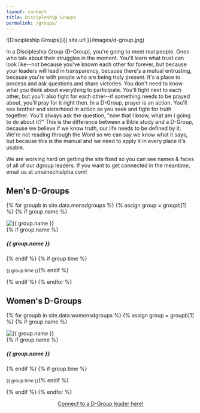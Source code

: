 ```yaml
---
layout: connect
title: Discipleship Groups
permalink: /groups/
---
```


![Discipleship Groups]({{ site.url }}/images/d-group.jpg)

In a Discipleship Group (D-Group), you're going to meet real people. Ones who talk about their struggles in the moment. You'll learn what trust can look like--not because you've known each other for forever, but because your leaders will lead in transparency, because there's a mutual entrusting, because you're with people who are being truly present. It's a place to process and ask questions and share victories. You don't need to know what you think about everything to participate. You'll fight next to each other, but you'll also fight for each other--if something needs to be prayed about, you'll pray for it right then. In a D-Group, prayer is an action. You'll see brother and sisterhood in action as you seek and fight for truth together. You'll always ask the question, "now that I know, what am I going to do about it?" This is the difference between a Bible study and a D-Group, because we believe if we know truth, our life needs to be defined by it. We're not reading through the Word so we can say we know what it says, but because this is the manual and we need to apply it in every place it's usable.

We are working hard on getting the site fixed so you can see names & faces of all of our dgroup leaders. If you want to get connected in the meantime, email us at umainechialpha.com!

## Men's D-Groups

{% for groupb in site.data.mensdgroups %}
{% assign group = groupb[1] %}
{% if group.name %}

<div class="d-sm-flex align-items-sm-center flex-sm-row shadow-card card">
    <img class="group-img col-5" src="{{ site.url }}/images/mensdroups/{{ group.img }}" alt="{{ group.name }}">
    <div class="group-body">
        {% if group.name %}<h5 class="group-title">{{ group.name }}</h5>{% endif %}
        {% if group.time %}<p class="group-time"><small class="text-muted">{{ group.time }}</small>{% endif %}</p>
    </div>
</div>
{% endif %}
{% endfor %}

## Women's D-Groups

{% for groupb in site.data.womensdgroups %}
{% assign group = groupb[1] %}
{% if group.name %}

<div class="d-sm-flex align-items-sm-center flex-sm-row shadow-card card">
    <img class="group-img col-5" src="{{ site.url }}/images/womensdroups/{{ group.img }}" alt="{{ group.name }}">
    <div class="group-body">
        {% if group.name %}<h5 class="group-title">{{ group.name }}</h5>{% endif %}
        {% if group.time %}<p class="group-time"><small class="text-muted">{{ group.time }}</small>{% endif %}</p>
    </div>
</div>
{% endif %}
{% endfor %}

<p style="text-align: center;"><a href="https://forms.gle/P22icC57cftW8GQ87" class="btn btn-primary my-1">Connect to a D-Group leader here!</a></p>
